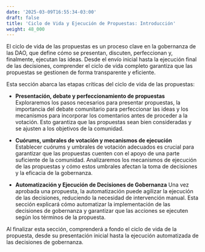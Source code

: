 ```yaml
---
date: '2025-03-09T16:55:34-03:00'
draft: false
title: 'Ciclo de Vida y Ejecución de Propuestas: Introducción'
weight: 48_000
---
```


El ciclo de vida de las propuestas es un proceso clave en la gobernanza de las DAO, que define cómo se presentan, discuten, perfeccionan y, finalmente, ejecutan las ideas. Desde el envío inicial hasta la ejecución final de las decisiones, comprender el ciclo de vida completo garantiza que las propuestas se gestionen de forma transparente y eficiente.

Esta sección abarca las etapas críticas del ciclo de vida de las propuestas:

- **Presentación, debate y perfeccionamiento de propuestas**
Exploraremos los pasos necesarios para presentar propuestas, la importancia del debate comunitario para perfeccionar las ideas y los mecanismos para incorporar los comentarios antes de proceder a la votación. Esto garantiza que las propuestas sean bien consideradas y se ajusten a los objetivos de la comunidad.

- **Cuórums, umbrales de votación y mecanismos de ejecución**
Establecer cuórums y umbrales de votación adecuados es crucial para garantizar que las propuestas cuenten con el apoyo de una parte suficiente de la comunidad. Analizaremos los mecanismos de ejecución de las propuestas y cómo estos umbrales afectan la toma de decisiones y la eficacia de la gobernanza.

- **Automatización y Ejecución de Decisiones de Gobernanza**
Una vez aprobada una propuesta, la automatización puede agilizar la ejecución de las decisiones, reduciendo la necesidad de intervención manual. Esta sección explicará cómo automatizar la implementación de las decisiones de gobernanza y garantizar que las acciones se ejecuten según los términos de la propuesta.

Al finalizar esta sección, comprenderá a fondo el ciclo de vida de la propuesta, desde su presentación inicial hasta la ejecución automatizada de las decisiones de gobernanza.